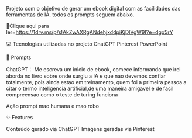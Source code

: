 Projeto com o objetivo de gerar um ebook digital com as facilidades das ferramentas de IA. todos os prompts seguem abaixo.

📕Clique aqui para ler=https://1drv.ms/p/s!AkZwAXRgANdehjxddpiKjDlVgW9I?e=dgo5rY


💻 Tecnologias utilizadas no projeto
ChatGPT
Pinterest
PowerPoint

🧠 Prompts

ChatGPT：
Me escreva um inicio de ebook, comece informando que irei aborda no livro sobre onde surgiu a IA e que nao devemos confiar totalmente, pois ainda estao em treinamento, quem foi
a primeira pessoa a citar o termo inteligencia artificial,de uma maneira amigavel e de facil compreensao
como o teste de turing funciona


Ação	prompt
mao humana e mao robo


✨ Features

Conteúdo gerado via ChatGPT
Imagens geradas via Pinterest
